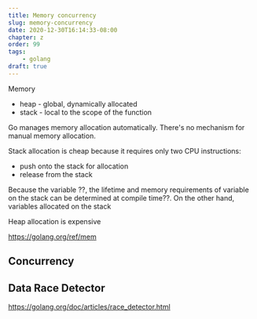 ```yaml
---
title: Memory concurrency
slug: memory-concurrency
date: 2020-12-30T16:14:33-08:00
chapter: z
order: 99
tags:
    - golang
draft: true
---
```



Memory
  - heap - global, dynamically allocated
  - stack - local to the scope of the function

Go manages memory allocation automatically. There's no mechanism for manual memory allocation.

Stack allocation is cheap because it requires only two CPU instructions:
  - push onto the stack for allocation
  - release from the stack

Because the variable ??, the lifetime and memory requirements of variable on the stack can be determined at compile time??. On the other hand, variables allocated on the stack 

Heap allocation is expensive

https://golang.org/ref/mem

## Concurrency

## Data Race Detector

https://golang.org/doc/articles/race_detector.html
